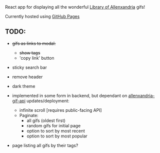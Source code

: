 React app for displaying all the wonderful [Library of Allenxandria](https://www.youtube.com/@TheLibraryofAllenxandria) gifs!

Currently hosted using [GitHub Pages](https://kaizacorp.github.io/allenbot/)

## TODO:

- ~~gifs as links to modal:~~
    + ~~show tags~~
    + 'copy link' button
    
- sticky search bar
- remove header
- dark theme


- implemented in some form in backend, but dependant on [allenxandria-gif-api](https://github.com/kaizacorp/allenxandria-gif-api/) updates/deployment:

    + infinite scroll [requires public-facing API]
    + Paginate:
        - all gifs (oldest first) 
        - random gifs for initial page 
        - option to sort by most recent 
        - option to sort by most popular 
        
- page listing all gifs by their tags?


